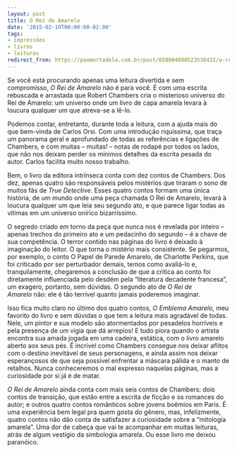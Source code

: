 ```yaml
---
layout: post
title: O Rei de Amarelo
date: '2015-02-19T00:00:00-02:00'
tags:
- impressões
- livros
- leituras
redirect_from: https://paomortadela.com.br/post/658004088523538432/o-rei-de-amarelo
---
```

Se você está procurando apenas uma leitura divertida e sem compromisso,&nbsp;_O Rei de Amarelo_&nbsp;não é para você. É com uma escrita rebuscada e arrastada que Robert Chambers cria o misterioso universo do Rei de Amarelo: um universo onde um livro de capa amarela levara à loucura qualquer um que atreva-se a lê-lo.

Podemos contar, entretanto, durante toda a leitura, com a ajuda mais do que bem-vinda de Carlos Orsi. Com uma introdução riquíssima, que traça um panorama geral e aprofundado de todas as referências e ligações de Chambers, e com muitas – muitas! – notas de rodapé por todos os lados, que não nos deixam perder os mínimos detalhes da escrita pesada do autor. Carlos facilita muito nosso trabalho.

Bem, o livro da editora intrínseca conta com dez contos de Chambers. Dos dez, apenas quatro são responsáveis pelos mistérios que tiraram o sono de muitos fãs de&nbsp;_True Detective_. Esses quatro contos formam uma única história, de um mundo onde uma peça chamada O Rei de Amarelo, levará à loucura qualquer um que leia seu segundo ato, e que parece ligar todas as vítimas em um universo onírico bizarríssimo.

O segredo criado em torno da peça que nunca nos é revelada por inteiro – apenas trechos do primeiro ato e um pedacinho do segundo – é a chave de sua competência. O terror contido nas páginas do livro é deixado à imaginação do leitor. O que torna o mistério mais consistente. Se pegarmos, por exemplo, o conto O Papel de Parede Amarelo, de Charlotte Perkins, que foi criticado por ser perturbador demais, temos como avaliá-lo e, tranquilamente, chegaremos a conclusão de que a crítica ao conto foi diretamente influenciada pelo desdém pela “literatura decadente francesa”, um exagero, portanto, sem dúvidas. O segundo ato de&nbsp;_O Rei de Amarelo_&nbsp;não: ele é tão terrível quanto jamais poderemos imaginar.

Isso fica muito claro no último dos quatro contos,&nbsp;_O Emblema Amarelo_, meu favorito do livro e sem dúvidas o que tem a leitura mais agradável de todas. Nele, um pintor e sua modelo são atormentados por pesadelos horríveis e pela presença de um vigia que dá arrepios! E tudo piora quando o artista encontra sua amada jogada em uma cadeira, estática, com o livro amarelo aberto aos seus pés. É incrível como Chambers consegue nos deixar aflitos com o destino inevitável de seus personagens, e ainda assim nos deixar esperançosos de que seja possível enfrentar a máscara pálida e o manto de retalhos. Nunca conheceremos o mal expresso naquelas páginas, mas a curiosidade por si já é de matar.

_O Rei de Amarelo_&nbsp;ainda conta com mais seis contos de Chambers: dois contos de transição, que estão entre a escrita de ficção e os romances do autor; e outros quatro contos românticos sobre jovens boêmios em Paris. É uma experiência bem legal pra quem gosta do gênero, mas, infelizmente, quatro contos não dão conta de satisfazer a curiosidade sobre a “mitologia amarela”. Uma dor de cabeça que vai te acompanhar em muitas leituras, atrás de algum vestígio da simbologia amarela. Ou esse livro me deixou paranóico.

